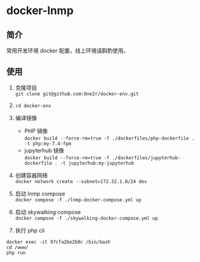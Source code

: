 # docker-lnmp

## 简介
常用开发环境 docker 配置，线上环境请斟酌使用。

## 使用

1. 克隆项目  
```git clone git@github.com:One2r/docker-env.git```  

2. ```cd docker-env```

2. 编译镜像  
    - PHP 镜像  
    ```docker build --force-rm=true -f ./dockerfiles/php-dockerfile . -t php:my-7.4-fpm```
    - jupyterhub 镜像  
    ```docker build --force-rm=true -f ./dockerfiles/jupyterhub-dockerfile . -t jupyterhub:my-jupyterhub```

3. 创建容器网络   
```docker network create --subnet=172.32.1.0/24 dev```   

4. 启动 lnmp compose  
```docker compose -f ./lnmp-docker-compose.yml up```

5. 启动 skywalking compose  
```docker compose -f ./skywalking-docker-compose.yml up```

6. 执行 php cli   
```
docker exec -it 97cfa2be2b0c /bin/bash 
cd /www/
php run
```
